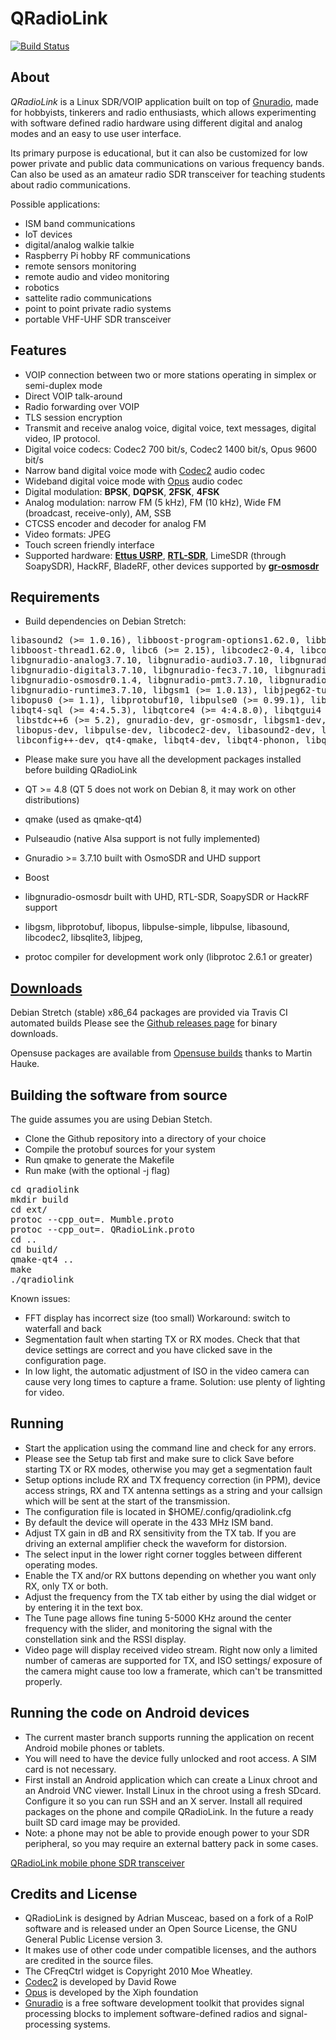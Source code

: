 QRadioLink
==========

[![Build Status](https://travis-ci.org/kantooon/qradiolink.svg?branch=master)](https://travis-ci.org/kantooon/qradiolink)

About
-----

*QRadioLink* is a Linux SDR/VOIP application built on top of [Gnuradio](https://www.gnuradio.org/), 
made for hobbyists, tinkerers and radio enthusiasts,
which allows experimenting with software defined radio hardware using different digital and analog modes and 
an easy to use user interface.

Its primary purpose is educational, but it can also be customized for low power private and public data communications
on various frequency bands.
Can also be used as an amateur radio SDR transceiver for teaching students about radio communications.

Possible applications:

- ISM band communications
- IoT devices
- digital/analog walkie talkie
- Raspberry Pi hobby RF communications
- remote sensors monitoring
- remote audio and video monitoring
- robotics
- sattelite radio communications
- point to point private radio systems
- portable VHF-UHF SDR transceiver


Features
---

- VOIP connection between two or more stations operating in simplex or semi-duplex mode
- Direct VOIP talk-around
- Radio forwarding over VOIP
- TLS session encryption
- Transmit and receive analog voice, digital voice, text messages, digital video, IP protocol.
- Digital voice codecs: Codec2 700 bit/s, Codec2 1400 bit/s, Opus 9600 bit/s
- Narrow band digital voice mode with [Codec2](http://rowetel.com/codec2.html) audio codec
- Wideband digital voice mode with [Opus](https://xiph.org) audio codec
- Digital modulation:  **BPSK**, **DQPSK**, **2FSK**, **4FSK**
- Analog modulation: narrow FM (5 kHz), FM (10 kHz), Wide FM (broadcast, receive-only), AM, SSB
- CTCSS encoder and decoder for analog FM
- Video formats: JPEG
- Touch screen friendly interface
- Supported hardware: [**Ettus USRP**](https://ettus.com), [**RTL-SDR**](https://osmocom.org/projects/sdr/wiki/rtl-sdr), LimeSDR (through SoapySDR), HackRF, BladeRF, other devices 
supported by [**gr-osmosdr**](https://osmocom.org/projects/sdr/wiki/GrOsmoSDR)
 

Requirements
----
- Build dependencies on Debian Stretch: 

<pre>libasound2 (>= 1.0.16), libboost-program-options1.62.0, libboost-system1.62.0, 
libboost-thread1.62.0, libc6 (>= 2.15), libcodec2-0.4, libconfig++9v5, libgcc1 (>= 1:3.0), 
libgnuradio-analog3.7.10, libgnuradio-audio3.7.10, libgnuradio-blocks3.7.10, 
libgnuradio-digital3.7.10, libgnuradio-fec3.7.10, libgnuradio-filter3.7.10, 
libgnuradio-osmosdr0.1.4, libgnuradio-pmt3.7.10, libgnuradio-qtgui3.7.10, 
libgnuradio-runtime3.7.10, libgsm1 (>= 1.0.13), libjpeg62-turbo (>= 1.3.1), 
libopus0 (>= 1.1), libprotobuf10, libpulse0 (>= 0.99.1), libqt4-network (>= 4:4.5.3), 
libqt4-sql (>= 4:4.5.3), libqtcore4 (>= 4:4.8.0), libqtgui4 (>= 4:4.6.1),
 libstdc++6 (>= 5.2), gnuradio-dev, gr-osmosdr, libgsm1-dev, libprotobuf-dev,
 libopus-dev, libpulse-dev, libcodec2-dev, libasound2-dev, libjpeg62-turbo-dev,
 libconfig++-dev, qt4-qmake, libqt4-dev, libqt4-phonon, libqt4-sql-sqlite, qt4-dev-tools
</pre>

- Please make sure you have all the development packages installed before building QRadioLink

- QT >= 4.8 (QT 5 does not work on Debian 8, it may work on other distributions)
- qmake (used as qmake-qt4)
- Pulseaudio (native Alsa support is not fully implemented) 
- Gnuradio >= 3.7.10 built with OsmoSDR and UHD support
- Boost 
- libgnuradio-osmosdr built with UHD, RTL-SDR, SoapySDR or HackRF support
- libgsm, libprotobuf, libopus, libpulse-simple, libpulse, libasound, libcodec2, libsqlite3, libjpeg,
- protoc compiler for development work only (libprotoc 2.6.1 or greater)

[Downloads](https://github.com/kantooon/qradiolink/releases "Downloads")
----

Debian Stretch (stable) x86_64 packages are provided via Travis CI automated builds
Please see the [Github releases page](https://github.com/kantooon/qradiolink/releases) for binary downloads.

Opensuse packages are available from [Opensuse builds](https://build.opensuse.org/package/show/hardware:sdr/qradiolink)
thanks to Martin Hauke.

Building the software from source
-----

The guide assumes you are using Debian Stetch.
- Clone the Github repository into a directory of your choice
- Compile the protobuf sources for your system
- Run qmake to generate the Makefile
- Run make (with the optional -j flag)

<pre>
cd qradiolink
mkdir build
cd ext/
protoc --cpp_out=. Mumble.proto
protoc --cpp_out=. QRadioLink.proto
cd ..
cd build/
qmake-qt4 ..
make
./qradiolink
</pre>

Known issues:
- FFT display has incorrect size (too small)
Workaround: switch to waterfall and back
- Segmentation fault when starting TX or RX modes. 
Check that that device settings are correct and you have clicked save in the configuration page.
- In low light, the automatic adjustment of ISO in the video camera can cause very long times to capture a frame.
Solution: use plenty of lighting for video.



Running
-------
- Start the application using the command line and check for any errors.
- Please see the Setup tab first and make sure to click Save before starting TX or RX modes, otherwise you may get a segmentation fault
- Setup options include RX and TX frequency correction (in PPM), device access strings, 
RX and TX antenna settings as a string and your callsign which will be sent at the start of the transmission.
- The configuration file is located in $HOME/.config/qradiolink.cfg
- By default the device will operate in the 433 MHz ISM band.
- Adjust TX gain in dB and RX sensitivity from the TX tab. If you are driving an external amplifier check the waveform for distorsion.
- The select input in the lower right corner toggles between different operating modes.
- Enable the TX and/or RX buttons depending on whether you want only RX, only TX or both.
- Adjust the frequency from the TX tab either by using the dial widget or by entering it in the text box. 
- The Tune page allows fine tuning 5-5000 KHz around the center frequency with the slider, and monitoring the 
signal with the constellation sink and the RSSI display.
- Video page will display received video stream. Right now only a limited number of cameras are 
supported for TX, and ISO settings/ exposure of the camera might cause too low a framerate, which can't be transmitted properly.


Running the code on Android devices
-----------------------------------
- The current master branch supports running the application on recent Android mobile phones or tablets.
- You will need to have the device fully unlocked and root access. A SIM card is not necessary.
- First install an Android application which can create a Linux chroot and an Android VNC viewer.
Install Linux in the chroot using a fresh SDcard. Configure it so you can run SSH and an X server.
Install all required packages on the phone and compile QRadioLink. In the future a ready built SD card 
image may be provided.
- Note: a phone may not be able to provide enough power to your SDR peripheral, so you may require an 
external battery pack in some cases.

[QRadioLink mobile phone SDR transceiver](https://www.youtube.com/watch?v=93nWWASt5a4)


Credits and License
-------------------
- QRadioLink is designed by Adrian Musceac, based on a fork of a RoIP software and is released under an Open Source License,
 the GNU General Public License version 3.
- It makes use of other code under compatible licenses, and the authors are credited in the source files.
- The CFreqCtrl widget is Copyright 2010 Moe Wheatley.
- [Codec2](http://rowetel.com/codec2.html) is developed by David Rowe
- [Opus](https://xiph.org) is developed by the Xiph foundation
- [Gnuradio](https://www.gnuradio.org/)  is a free software development toolkit that provides signal processing
blocks to implement software-defined radios and signal-processing systems.

